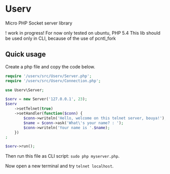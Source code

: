Userv
=====

Micro PHP Socket server library

! work in progress!
For now only tested on ubuntu, PHP 5.4
This lib should be used only in CLI, because of the use of pcntl_fork

Quick usage
-----------

Create a php file and copy the code below.

```php
require '/userv/src/Userv/Server.php';
require '/userv/src/Userv/Connection.php';

use Userv\Server;

$serv = new Server('127.0.0.1', 23);
$serv
    ->setTelnet(true)
    ->setHandler(function($conn) {
        $conn->writeln('Hello, welcome on this telnet server, bouya!');
        $name = $conn->ask('What\'s your name? : ');
        $conn->writeln('Your name is '.$name);
    })
;

$serv->run();
```

Then run this file as CLI script: `sudo php myserver.php`.

Now open a new terminal and try `telnet localhost`.